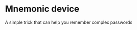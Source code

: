 [Title]: # (Mnemonic device)
[Order]: # (77)

# Mnemonic device

A simple trick that can help you remember complex passwords